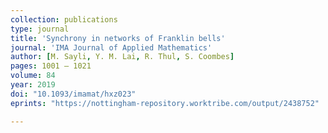 ```yaml
---
collection: publications
type: journal
title: 'Synchrony in networks of Franklin bells'
journal: 'IMA Journal of Applied Mathematics'
author: [M. Sayli, Y. M. Lai, R. Thul, S. Coombes]
pages: 1001 – 1021
volume: 84
year: 2019
doi: "10.1093/imamat/hxz023"
eprints: "https://nottingham-repository.worktribe.com/output/2438752"

---
```

